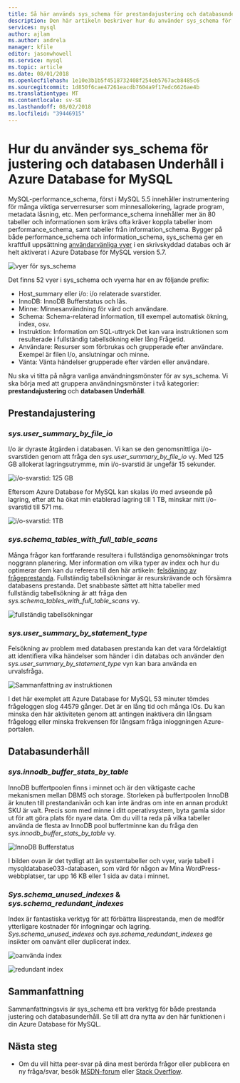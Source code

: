 ```yaml
---
title: Så här används sys_schema för prestandajustering och databasunderhåll i Azure Database for MySQL
description: Den här artikeln beskriver hur du använder sys_schema för att hitta problem med prestanda och underhåll databas i Azure Database för MySQL.
services: mysql
author: ajlam
ms.author: andrela
manager: kfile
editor: jasonwhowell
ms.service: mysql
ms.topic: article
ms.date: 08/01/2018
ms.openlocfilehash: 1e10e3b1b5f4518732408f254eb5767acb8485c6
ms.sourcegitcommit: 1d850f6cae47261eacdb7604a9f17edc6626ae4b
ms.translationtype: MT
ms.contentlocale: sv-SE
ms.lasthandoff: 08/02/2018
ms.locfileid: "39446915"
---
```

# <a name="how-to-use-sysschema-for-performance-tuning-and-database-maintenance-in-azure-database-for-mysql"></a>Hur du använder sys_schema för justering och databasen Underhåll i Azure Database for MySQL

MySQL-performance_schema, först i MySQL 5.5 innehåller instrumentering för många viktiga serverresurser som minnesallokering, lagrade program, metadata låsning, etc. Men performance_schema innehåller mer än 80 tabeller och informationen som krävs ofta kräver koppla tabeller inom performance_schema, samt tabeller från information_schema. Bygger på både performance_schema och information_schema, sys_schema ger en kraftfull uppsättning [användarvänliga vyer](https://dev.mysql.com/doc/refman/5.7/en/sys-schema-views.html) i en skrivskyddad databas och är helt aktiverat i Azure Database för MySQL version 5.7.

![vyer för sys_schema](./media/howto-troubleshoot-sys-schema/sys-schema-views.png)

Det finns 52 vyer i sys_schema och vyerna har en av följande prefix:

- Host_summary eller i/o: i/o relaterade svarstider.
- InnoDB: InnoDB Bufferstatus och lås.
- Minne: Minnesanvändning för värd och användare.
- Schema: Schema-relaterad information, till exempel automatisk ökning, index, osv.
- Instruktion: Information om SQL-uttryck Det kan vara instruktionen som resulterade i fullständig tabellsökning eller lång Frågetid.
- Användare: Resurser som förbrukas och grupperade efter användare. Exempel är filen I/o, anslutningar och minne.
- Vänta: Vänta händelser grupperade efter värden eller användare.

Nu ska vi titta på några vanliga användningsmönster för av sys_schema. Vi ska börja med att gruppera användningsmönster i två kategorier: **prestandajustering** och **databasen Underhåll**.

## <a name="performance-tuning"></a>Prestandajustering

### <a name="sysusersummarybyfileio"></a>*sys.user_summary_by_file_io*

I/o är dyraste åtgärden i databasen. Vi kan se den genomsnittliga i/o-svarstiden genom att fråga den *sys.user_summary_by_file_io* vy. Med 125 GB allokerat lagringsutrymme, min i/o-svarstid är ungefär 15 sekunder.

![i/o-svarstid: 125 GB](./media/howto-troubleshoot-sys-schema/io-latency-125GB.png)

Eftersom Azure Database for MySQL kan skalas i/o med avseende på lagring, efter att ha ökat min etablerad lagring till 1 TB, minskar mitt i/o-svarstid till 571 ms.

![i/o-svarstid: 1TB](./media/howto-troubleshoot-sys-schema/io-latency-1TB.png)

### <a name="sysschematableswithfulltablescans"></a>*sys.schema_tables_with_full_table_scans*

Många frågor kan fortfarande resultera i fullständiga genomsökningar trots noggrann planering. Mer information om vilka typer av index och hur du optimerar dem kan du referera till den här artikeln: [felsökning av frågeprestanda](./howto-troubleshoot-query-performance.md). Fullständig tabellsökningar är resurskrävande och försämra databasens prestanda. Det snabbaste sättet att hitta tabeller med fullständig tabellsökning är att fråga den *sys.schema_tables_with_full_table_scans* vy.

![fullständig tabellsökningar](./media/howto-troubleshoot-sys-schema/full-table-scans.png)

### <a name="sysusersummarybystatementtype"></a>*sys.user_summary_by_statement_type*

Felsökning av problem med databasen prestanda kan det vara fördelaktigt att identifiera vilka händelser som händer i din databas och använder den *sys.user_summary_by_statement_type* vyn kan bara använda en urvalsfråga.

![Sammanfattning av instruktionen](./media/howto-troubleshoot-sys-schema/summary-by-statement.png)

I det här exemplet att Azure Database for MySQL 53 minuter tömdes frågeloggen slog 44579 gånger. Det är en lång tid och många IOs. Du kan minska den här aktiviteten genom att antingen inaktivera din långsam frågelogg eller minska frekvensen för långsam fråga inloggningen Azure-portalen.

## <a name="database-maintenance"></a>Databasunderhåll

### <a name="sysinnodbbufferstatsbytable"></a>*sys.innodb_buffer_stats_by_table*

InnoDB buffertpoolen finns i minnet och är den viktigaste cache mekanismen mellan DBMS och storage. Storleken på buffertpoolen InnoDB är knuten till prestandanivån och kan inte ändras om inte en annan produkt SKU är valt. Precis som med minne i ditt operativsystem, byta gamla sidor ut för att göra plats för nyare data. Om du vill ta reda på vilka tabeller använda de flesta av InnoDB pool buffertminne kan du fråga den *sys.innodb_buffer_stats_by_table* vy.

![InnoDB Bufferstatus](./media/howto-troubleshoot-sys-schema/innodb-buffer-status.png)

I bilden ovan är det tydligt att än systemtabeller och vyer, varje tabell i mysqldatabase033-databasen, som värd för någon av Mina WordPress-webbplatser, tar upp 16 KB eller 1 sida av data i minnet.

### <a name="sysschemaunusedindexes--sysschemaredundantindexes"></a>*Sys.schema_unused_indexes* & *sys.schema_redundant_indexes*

Index är fantastiska verktyg för att förbättra läsprestanda, men de medför ytterligare kostnader för infogningar och lagring. *Sys.schema_unused_indexes* och *sys.schema_redundant_indexes* ge insikter om oanvänt eller duplicerat index.

![oanvända index](./media/howto-troubleshoot-sys-schema/unused-indexes.png)

![redundant index](./media/howto-troubleshoot-sys-schema/redundant-indexes.png)

## <a name="conclusion"></a>Sammanfattning

Sammanfattningsvis är sys_schema ett bra verktyg för både prestanda justering och databasunderhåll. Se till att dra nytta av den här funktionen i din Azure Database för MySQL. 

## <a name="next-steps"></a>Nästa steg
- Om du vill hitta peer-svar på dina mest berörda frågor eller publicera en ny fråga/svar, besök [MSDN-forum](https://social.msdn.microsoft.com/forums/security/en-US/home?forum=AzureDatabaseforMySQL) eller [Stack Overflow](https://stackoverflow.com/questions/tagged/azure-database-mysql).
